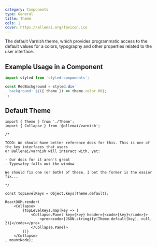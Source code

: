 ```yaml
---
category: Components
type: General
title: Theme
cols: 1
cover: https://allenai.org/favicon.ico
---
```


The default Varnish theme, which provides programmatic access to the default values for a colors, typography and other properties related to the user interface.

## Example Usage in a Component

```ts
import styled from 'styled-components';

const RedBackground = styled.div`
  background: ${({ theme }) => theme.color.R6};
`;
```

## Default Theme

```__react
import { Theme } from './Theme';
import { Collapse } from '@allenai/varnish';

/*

TODO: We should have better reference docs for this. This is one of the key interfaces that users
or @allenai/varnish will interact with, yet:

- Our docs for it aren't great
- Typesafey falls out the window

We should fix one (or both) of these. I bet the former is the easier fix...

*/

const topLevelKeys = Object.keys(Theme.default);

ReactDOM.render(
    <Collapse>
        {topLevelKeys.map(key => (
            <Collapse.Panel key={key} header={<code>{key}</code>}>
                <pre><code>{JSON.stringify(Theme.default[key], null, 2)}</code></pre>
            </Collapse.Panel>
        ))}
    </Collapse>
, mountNode);
```
